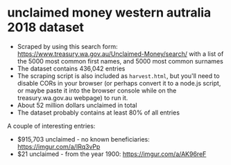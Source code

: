 # unclaimed money western autralia 2018 dataset

* Scraped by using this search form: https://www.treasury.wa.gov.au/Unclaimed-Money/search/ with a list of the 5000 most common first names, and 5000 most common surnames
* The dataset contains 436,042 entries
* The scraping script is also included as `harvest.html`, but you'll need to disable CORs in your browser (or perhaps convert it to a node.js script, or maybe paste it into the browser console while on the treasury.wa.gov.au webpage) to run it.
* About 52 million dollars unclaimed in total
* The dataset probably contains at least 80% of all entries

A couple of interesting entries:

* $915,703 unclaimed - no known beneficiaries: https://imgur.com/a/IRq3vPp
* $21 unclaimed - from the year 1900: https://imgur.com/a/AK96reF
